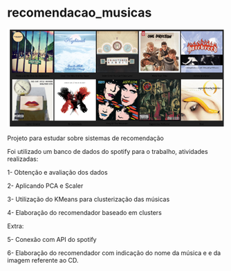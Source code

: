 # recomendacao_musicas

![image](https://github.com/andreggalvao/recomendacao_musicas/blob/main/baixados.png?raw=true)


Projeto para estudar sobre sistemas de recomendação

Foi utilizado um banco de dados do spotify para o trabalho, atividades realizadas:

1- Obtenção e avaliação dos dados

2- Aplicando PCA e Scaler

3- Utilização do KMeans para clusterização das músicas

4- Elaboração do recomendador baseado em clusters

Extra:

5- Conexão com API do spotify

6- Elaboração do recomendador com indicação do nome da música e e da imagem referente ao CD.
